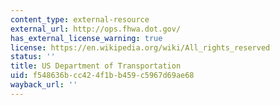 ```yaml
---
content_type: external-resource
external_url: http://ops.fhwa.dot.gov/
has_external_license_warning: true
license: https://en.wikipedia.org/wiki/All_rights_reserved
status: ''
title: US Department of Transportation
uid: f548636b-cc42-4f1b-b459-c5967d69ae68
wayback_url: ''
---
```

